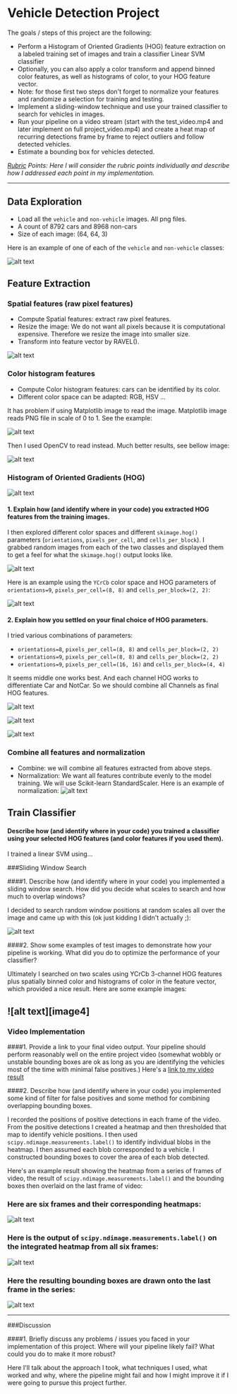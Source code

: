 # Vehicle Detection Project

The goals / steps of this project are the following:

* Perform a Histogram of Oriented Gradients (HOG) feature extraction on a labeled training set of images and train a classifier Linear SVM classifier
* Optionally, you can also apply a color transform and append binned color features, as well as histograms of color, to your HOG feature vector. 
* Note: for those first two steps don't forget to normalize your features and randomize a selection for training and testing.
* Implement a sliding-window technique and use your trained classifier to search for vehicles in images.
* Run your pipeline on a video stream (start with the test_video.mp4 and later implement on full project_video.mp4) and create a heat map of recurring detections frame by frame to reject outliers and follow detected vehicles.
* Estimate a bounding box for vehicles detected.

[//]: # (Image References)
[example]: ./assets/example.PNG
[image1]: ./assets/resized_car_image.PNG
[image2]: ./assets/color_histogram.PNG
[his_error]: ./assets/color_histogram_error.PNG
[image3]: ./assets/hog41.PNG
[image20]: ./assets/hog20.PNG
[image21]: ./assets/hog21.PNG
[image22]: ./assets/hog22.PNG
[image_norm]: ./assets/normalization2.PNG
[image5]: ./assets/bboxes_and_heat.png
[image6]: ./assets/labels_map.png
[image7]: ./assets/output_bboxes.png
[video1]: ./project_video.mp4

_[Rubric](https://review.udacity.com/#!/rubrics/513/view) Points: 
Here I will consider the rubric points individually and describe how I addressed each point in my implementation._  

---
## Data Exploration
- Load all the `vehicle` and `non-vehicle` images. All png files.
- A count of 8792  cars and 8968  non-cars
- Size of each image:  (64, 64, 3)

Here is an example of one of each of the `vehicle` and `non-vehicle` classes:

![alt text][example]

## Feature Extraction
### Spatial features (raw pixel features) 
- Compute Spatial features: extract raw pixel features. 
- Resize the image: We do not want all pixels because it is computational expensive. Therefore we resize the image into smaller size. 
- Transform into feature vector by RAVEL().

![alt text][image1]

### Color histogram features
- Compute Color histogram features: cars can be identified by its color. 
- Different color space can be adapted: RGB, HSV ...

It has problem if using Matplotlib image to read the image. Matplotlib image reads PNG file in scale of 0 to 1. See the example:

![alt text][his_error]

Then I used OpenCV to read instead. Much better results, see bellow image:

![alt text][image2]

### Histogram of Oriented Gradients (HOG)
![alt text][image2]

#### 1. Explain how (and identify where in your code) you extracted HOG features from the training images.

I then explored different color spaces and different `skimage.hog()` parameters (`orientations`, `pixels_per_cell`, and `cells_per_block`).  I grabbed random images from each of the two classes and displayed them to get a feel for what the `skimage.hog()` output looks like.

![alt text][image3]

Here is an example using the `YCrCb` color space and HOG parameters of `orientations=9`, `pixels_per_cell=(8, 8)` and `cells_per_block=(2, 2)`:


![alt text][image20]

#### 2. Explain how you settled on your final choice of HOG parameters.

I tried various combinations of parameters:
- `orientations=8`, `pixels_per_cell=(8, 8)` and `cells_per_block=(2, 2)`
- `orientations=9`, `pixels_per_cell=(8, 8)` and `cells_per_block=(2, 2)`
- `orientations=9`, `pixels_per_cell=(16, 16)` and `cells_per_block=(4, 4)`

It seems middle one works best. And each channel HOG works to differentiate Car and NotCar. So we should combine all Channels as final HOG features.

![alt text][image20]

![alt text][image21]

![alt text][image22]

### Combine all features and normalization
- Combine: we will combine all features extracted from above steps.
- Normalization: We want all features contribute evenly to the model training. We will use Scikit-learn StandardScaler. Here is an example of normalization:
![alt text][image_norm]


## Train Classifier
#### Describe how (and identify where in your code) you trained a classifier using your selected HOG features (and color features if you used them).

I trained a linear SVM using...

###Sliding Window Search

####1. Describe how (and identify where in your code) you implemented a sliding window search.  How did you decide what scales to search and how much to overlap windows?

I decided to search random window positions at random scales all over the image and came up with this (ok just kidding I didn't actually ;):

![alt text][image3]

####2. Show some examples of test images to demonstrate how your pipeline is working.  What did you do to optimize the performance of your classifier?

Ultimately I searched on two scales using YCrCb 3-channel HOG features plus spatially binned color and histograms of color in the feature vector, which provided a nice result.  Here are some example images:

![alt text][image4]
---

### Video Implementation

####1. Provide a link to your final video output.  Your pipeline should perform reasonably well on the entire project video (somewhat wobbly or unstable bounding boxes are ok as long as you are identifying the vehicles most of the time with minimal false positives.)
Here's a [link to my video result](./project_video.mp4)


####2. Describe how (and identify where in your code) you implemented some kind of filter for false positives and some method for combining overlapping bounding boxes.

I recorded the positions of positive detections in each frame of the video.  From the positive detections I created a heatmap and then thresholded that map to identify vehicle positions.  I then used `scipy.ndimage.measurements.label()` to identify individual blobs in the heatmap.  I then assumed each blob corresponded to a vehicle.  I constructed bounding boxes to cover the area of each blob detected.  

Here's an example result showing the heatmap from a series of frames of video, the result of `scipy.ndimage.measurements.label()` and the bounding boxes then overlaid on the last frame of video:

### Here are six frames and their corresponding heatmaps:

![alt text][image5]

### Here is the output of `scipy.ndimage.measurements.label()` on the integrated heatmap from all six frames:
![alt text][image6]

### Here the resulting bounding boxes are drawn onto the last frame in the series:
![alt text][image7]



---

###Discussion

####1. Briefly discuss any problems / issues you faced in your implementation of this project.  Where will your pipeline likely fail?  What could you do to make it more robust?

Here I'll talk about the approach I took, what techniques I used, what worked and why, where the pipeline might fail and how I might improve it if I were going to pursue this project further.  

